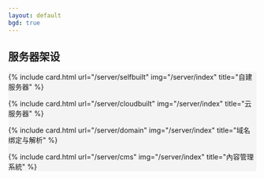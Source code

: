 ```yaml
---
layout: default
bgd: true
---
```

## 服务器架设

<div class="mt-3 row row-cols-1 row-cols-sm-2 row-cols-md-3" style="background:#f4f4f4">
  
{% include card.html url="/server/selfbuilt" img="/server/index" title="自建服务器" %}

{% include card.html url="/server/cloudbuilt" img="/server/index" title="云服务器" %}

{% include card.html url="/server/domain" img="/server/index" title="域名绑定与解析" %}

{% include card.html url="/server/cms" img="/server/index" title="內容管理系統" %}

</div>

